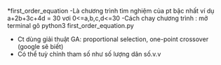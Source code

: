 *first_order_equation 
-Là chương trình tìm nghiệm của pt bậc nhất ví dụ a+2b+3c+4d = 30 vơi 0<=a,b,c,d<=30
-Cách chay chương trình : mở terminal gõ python3 first_order_equation.py
- Ct dùng giải thuật GA: proportional selection, one-point crossover (google sẽ biết) 
- Có thể tuỳ chỉnh tham số như số lượng dân số.v.v
